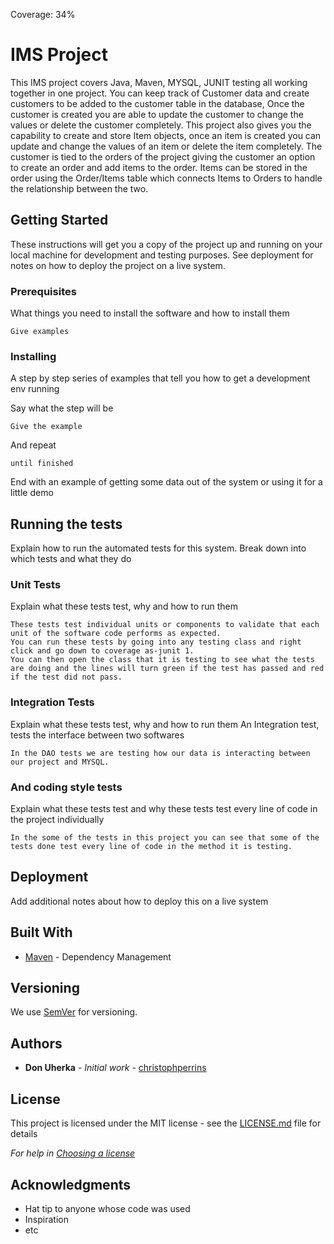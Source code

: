 Coverage: 34%
# IMS Project

This IMS project covers Java, Maven, MYSQL, JUNIT testing all working together in one project. You can keep track of Customer data and create customers to be added to the customer table in the database, Once the customer is created you are able to update the customer to change the values or delete the customer completely. This project also gives you the capability to create and store Item objects, once an item is created you can update and change the values of an item or delete the item completely. The customer is tied to the orders of the project giving the customer an option to create an order and add items to the order. Items can be stored in the order using the Order/Items table which connects Items to Orders to handle the relationship between the two.

## Getting Started

These instructions will get you a copy of the project up and running on your local machine for development and testing purposes. See deployment for notes on how to deploy the project on a live system.

### Prerequisites

What things you need to install the software and how to install them

```
Give examples
```

### Installing

A step by step series of examples that tell you how to get a development env running

Say what the step will be

```
Give the example
```

And repeat

```
until finished
```

End with an example of getting some data out of the system or using it for a little demo

## Running the tests

Explain how to run the automated tests for this system. Break down into which tests and what they do

### Unit Tests 

Explain what these tests test, why and how to run them

```
These tests test individual units or components to validate that each unit of the software code performs as expected.
You can run these tests by going into any testing class and right click and go down to coverage as-junit 1. 
You can then open the class that it is testing to see what the tests are doing and the lines will turn green if the test has passed and red if the test did not pass.

```

### Integration Tests 
Explain what these tests test, why and how to run them
An Integration test, tests the interface between two softwares 
```
In the DAO tests we are testing how our data is interacting between our project and MYSQL.
```

### And coding style tests

Explain what these tests test and why
these tests test every line of code in the project individually
```
In the some of the tests in this project you can see that some of the tests done test every line of code in the method it is testing.
```

## Deployment

Add additional notes about how to deploy this on a live system

## Built With

* [Maven](https://maven.apache.org/) - Dependency Management

## Versioning

We use [SemVer](http://semver.org/) for versioning.

## Authors

* **Don Uherka** - *Initial work* - [christophperrins](https://github.com/christophperrins)

## License

This project is licensed under the MIT license - see the [LICENSE.md](LICENSE.md) file for details 

*For help in [Choosing a license](https://choosealicense.com/)*

## Acknowledgments

* Hat tip to anyone whose code was used
* Inspiration
* etc
